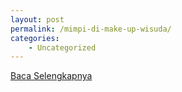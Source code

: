 ```yaml
---
layout: post
permalink: /mimpi-di-make-up-wisuda/
categories:
    - Uncategorized
---
```


[Baca Selengkapnya](/09)